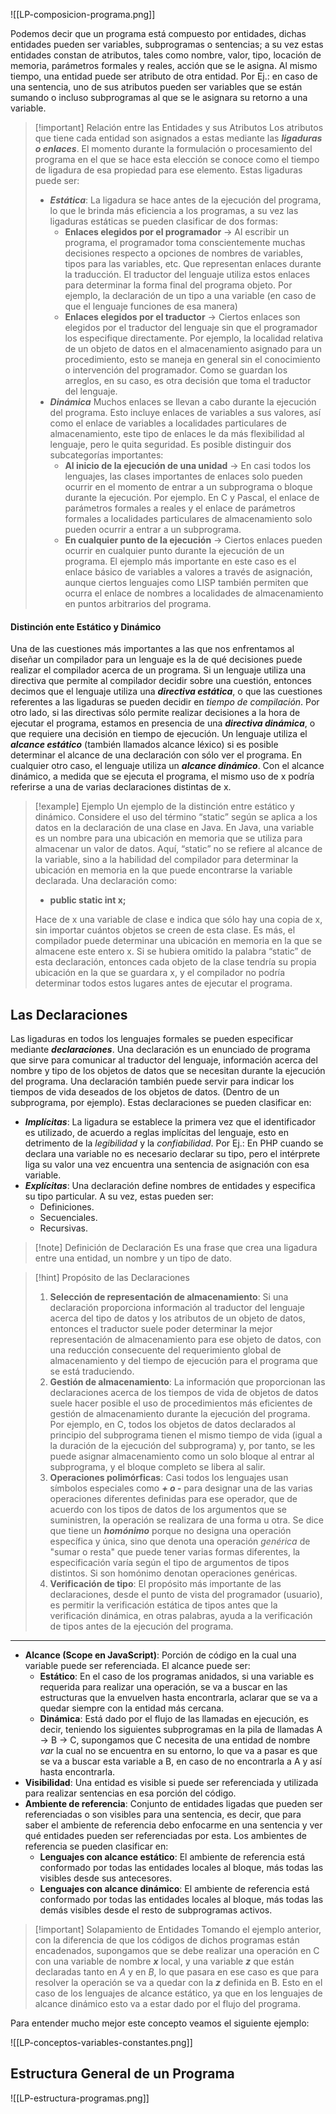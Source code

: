 <span class="centerImg"> ![[LP-composicion-programa.png]] </span>

Podemos decir que un programa está compuesto por entidades, dichas entidades pueden ser variables, subprogramas o sentencias; a su vez estas entidades constan de atributos, tales como nombre, valor, tipo, locación de memoria, parámetros formales y reales, acción que se le asigna.
Al mismo tiempo, una entidad puede ser atributo de otra entidad. Por Ej.: en caso de una sentencia, uno de sus atributos pueden ser variables que se están sumando o incluso subprogramas al que se le asignara su retorno a una variable.

>[!important] Relación entre las Entidades y sus Atributos
>Los atributos que tiene cada entidad son asignados a estas mediante las ***ligaduras o enlaces***.  El momento durante la formulación o procesamiento del programa en el que se hace esta elección se conoce como el tiempo de ligadura de esa propiedad para ese elemento. Estas ligaduras puede ser:
>- ***Estática***: La ligadura se hace antes de la ejecución del programa, lo que le brinda más eficiencia a los programas, a su vez las ligaduras estáticas se pueden clasificar de dos formas:
>	- **Enlaces elegidos por el programador** -> Al escribir un programa, el programador toma conscientemente muchas decisiones respecto a opciones de nombres de variables, tipos para las variables, etc. Que representan enlaces durante la traducción. El traductor del lenguaje utiliza estos enlaces para determinar la forma final del programa objeto. Por ejemplo, la declaración de un tipo a una variable (en caso de que el lenguaje funciones de esa manera)
>	- **Enlaces elegidos por el traductor** -> Ciertos enlaces son elegidos por el traductor del lenguaje sin que el programador los especifique directamente. Por ejemplo, la localidad relativa de un objeto de datos en el almacenamiento asignado para un procedimiento, esto se maneja en general sin el conocimiento o intervención del programador. Como se guardan los arreglos, en su caso, es otra decisión que toma el traductor del lenguaje.
>- ***Dinámica*** Muchos enlaces se llevan a cabo durante la ejecución del programa. Esto incluye enlaces de variables a sus valores, así como el enlace de variables a localidades particulares de almacenamiento, este tipo de enlaces le da más flexibilidad al lenguaje, pero le quita seguridad. Es posible distinguir dos subcategorías importantes:
>	- **Al inicio de la ejecución de una unidad** -> En casi todos los lenguajes, las clases importantes de enlaces solo pueden ocurrir en el momento de entrar a un subprograma o bloque durante la ejecución. Por ejemplo. En C y Pascal, el enlace de parámetros formales a reales y el enlace de parámetros formales a localidades particulares de almacenamiento solo pueden ocurrir a entrar a un subprograma.
>	- **En cualquier punto de la ejecución** -> Ciertos enlaces pueden ocurrir en cualquier punto durante la ejecución de un programa. El ejemplo más importante en este caso es el enlace básico de variables a valores a través de asignación, aunque ciertos lenguajes como LISP también permiten que ocurra el enlace de nombres a localidades de almacenamiento en puntos arbitrarios del programa.

#### Distinción ente Estático y Dinámico

Una de las cuestiones más importantes a las que nos enfrentamos al diseñar un compilador para un lenguaje es la de qué decisiones puede realizar el compilador acerca de un programa. Si un lenguaje utiliza una directiva que permite al compilador decidir sobre una cuestión, entonces decimos que el lenguaje utiliza una ***directiva estática***, o que las cuestiones referentes a las ligaduras se pueden decidir en *tiempo de compilación*. Por otro lado, si las directivas sólo permite realizar decisiones a la hora de ejecutar el programa, estamos en presencia de una ***directiva dinámica***, o que requiere una decisión en tiempo de ejecución.
Un lenguaje utiliza el ***alcance estático*** (también llamados alcance léxico) si es posible determinar el alcance de una declaración con sólo ver el programa. En cualquier otro caso, el lenguaje utiliza un ***alcance dinámico***. Con el alcance dinámico, a medida que se ejecuta el programa, el mismo uso de x podría referirse a una de varias declaraciones distintas de x.

>[!example] Ejemplo
> Un ejemplo de la distinción entre estático y dinámico. Considere el uso del término “static” según se aplica a los datos en la declaración de una clase en Java. En Java, una variable es un nombre para una ubicación en memoria que se utiliza para almacenar un valor de datos. Aquí, “static” no se refiere al alcance de la variable, sino a la habilidad del compilador para determinar la ubicación en memoria en la que puede encontrarse la variable declarada. Una declaración como:
> - **public static int x;**
> 
> Hace de x una variable de clase e indica que sólo hay una copia de x, sin importar cuántos objetos se creen de esta clase. Es más, el compilador puede determinar una ubicación en memoria en la que se almacene este entero x.
> Si se hubiera omitido la palabra “static” de esta declaración, entonces cada objeto de la clase tendría su propia ubicación en la que se guardara x, y el compilador no podría determinar todos estos lugares antes de ejecutar el programa. 

## Las Declaraciones

Las ligaduras en todos los lenguajes formales se pueden especificar mediante ***declaraciones***. Una declaración es un enunciado de programa que sirve para comunicar al traductor del lenguaje, información acerca del nombre y tipo de los objetos de datos que se necesitan durante la ejecución del programa. Una declaración también puede servir para indicar los tiempos de vida deseados de los objetos de datos. (Dentro de un subprograma, por ejemplo). Estas declaraciones se pueden clasificar en:

- ***Implícitas***: La ligadura se establece la primera vez que el identificador es utilizado, de acuerdo a reglas implícitas del lenguaje, esto en detrimento de la *legibilidad* y la *confiabilidad*. Por Ej.: En PHP cuando se declara una variable no es necesario declarar su tipo, pero el intérprete liga su valor una vez encuentra una sentencia de asignación con esa variable.
- ***Explícitas***: Una declaración define nombres de entidades y especifica su tipo particular. A su vez, estas pueden ser:
	- Definiciones.
	- Secuenciales.
	- Recursivas.

>[!note] Definición de Declaración
>Es una frase que crea una ligadura entre una entidad, un nombre y un tipo de dato.

>[!hint] Propósito de las Declaraciones
>1. **Selección de representación de almacenamiento**: Si una declaración proporciona información al traductor del lenguaje acerca del tipo de datos y los atributos de un objeto de datos, entonces el traductor suele poder determinar la mejor representación de almacenamiento para ese objeto de datos, con una reducción consecuente del requerimiento global de almacenamiento y del tiempo de ejecución para el programa que se está traduciendo.
>2. **Gestión de almacenamiento**: La información que proporcionan las declaraciones acerca de los tiempos de vida de objetos de datos suele hacer posible el uso de procedimientos más eficientes de gestión de almacenamiento durante la ejecución del programa. Por ejemplo, en C, todos los objetos de datos declarados al principio del subprograma tienen el mismo tiempo de vida (igual a la duración de la ejecución del subprograma) y, por tanto, se les puede asignar almacenamiento como un solo bloque al entrar al subprograma, y el bloque completo se libera al salir.
>3. **Operaciones polimórficas**: Casi todos los lenguajes usan símbolos especiales como ***+ o -*** para designar una de las varias operaciones diferentes definidas para ese operador, que de acuerdo con los tipos de datos de los argumentos que se suministren, la operación se realizara de una forma u otra. Se dice que tiene un ***homónimo*** porque no designa una operación específica y única, sino que denota una operación *genérica* de "sumar o resta" que puede tener varias formas diferentes, la especificación varía según el tipo de argumentos de tipos distintos. Si son homónimo denotan operaciones genéricas.
>4. **Verificación de tipo**: El propósito más importante de las declaraciones, desde el punto de vista del programador (usuario), es permitir la verificación estática de tipos antes que la verificación dinámica, en otras palabras, ayuda a la verificación de tipos antes de la ejecución del programa.

---

- **Alcance (Scope en JavaScript)**: Porción de código en la cual una variable puede ser referenciada. El alcance puede ser:
	- **Estático**: En el caso de los programas anidados, si una variable es requerida para realizar una operación, se va a buscar en las estructuras que la envuelven hasta encontrarla, aclarar que se va a quedar siempre con la entidad más cercana.
	- **Dinámica**: Está dado por el flujo de las llamadas en ejecución, es decir, teniendo los siguientes subprogramas en la pila de llamadas A -> B -> C, supongamos que C necesita de una entidad de nombre *var* la cual no se encuentra en su entorno, lo que va a pasar es que se va a buscar esta variable a B, en caso de no encontrarla a A y así hasta encontrarla.
- **Visibilidad**: Una entidad es visible si puede ser referenciada y utilizada para realizar sentencias en esa porción del código.
- **Ambiente de referencia**: Conjunto de entidades ligadas que pueden ser referenciadas o son visibles para una sentencia, es decir, que para saber el ambiente de referencia debo enfocarme en una sentencia y ver qué entidades pueden ser referenciadas por esta. Los ambientes de referencia se pueden clasificar en:
	- **Lenguajes con alcance estático**: El ambiente de referencia está conformado por todas las entidades locales al bloque, más todas las visibles desde sus antecesores.
	- **Lenguajes con alcance dinámico**: El ambiente de referencia está conformado por todas las entidades locales al bloque, más todas las demás visibles desde el resto de subprogramas activos.

>[!important] Solapamiento de Entidades
>Tomando el ejemplo anterior, con la diferencia de que los códigos de dichos programas están encadenados, supongamos que se debe realizar una operación en C con una variable de nombre ***x*** local, y una variable ***z*** que están declaradas tanto en *A* y en *B*, lo que pasara en ese caso es que para resolver la operación se va a quedar con la ***z*** definida en B. Esto en el caso de los lenguajes de alcance estático, ya que en los lenguajes de alcance dinámico esto va a estar dado por el flujo del programa.


Para entender mucho mejor este concepto veamos el siguiente ejemplo:

<span class="centerImg"> ![[LP-conceptos-variables-constantes.png]] </span>

## Estructura General de un Programa

<span class="centerImg"> ![[LP-estructura-programas.png]] </span>